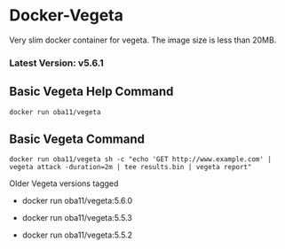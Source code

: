 # Docker-Vegeta

Very slim docker container for vegeta. The image size is less than 20MB.

### Latest Version: v5.6.1

## Basic Vegeta Help Command

  ```
  docker run oba11/vegeta
  ```

## Basic Vegeta Command

  ```
  docker run oba11/vegeta sh -c "echo 'GET http://www.example.com' | vegeta attack -duration=2m | tee results.bin | vegeta report"
  ```

Older Vegeta versions tagged

* docker run oba11/vegeta:5.6.0

* docker run oba11/vegeta:5.5.3

* docker run oba11/vegeta:5.5.2
